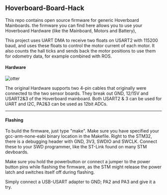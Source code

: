 ## Hoverboard-Board-Hack

This repo contains open source firmware for generic Hoverboard Mainboards.
the firmware you can find here allows you to use your Hoverboard Hardware (like the Mainboard, Motors and Battery),

This project uses UART DMA to receive two floats on USART2 with 115200 baud, and uses these floats to control the motor current of each motor. It also counts the hall ticks and sends back the motor positions to use them for odometry data, for example combined with ROS.

#### Hardware
![otter](https://raw.githubusercontent.com/NiklasFauth/Hoverboard-Board-Hack/master/schema.jpg)

The original Hardware supports two 4-pin cables that originally were connected to the two sensor boards. They break out GND, 12/15V and USART2&3 of the Hoverboard mainboard.
Both USART2 & 3 can be used for UART and I2C, PA2&3 can be used as 12bit ADCs.

---

#### Flashing
To build the firmware, just type "make". Make sure you have specified your gcc-arm-none-eabi binary location in the Makefile. Right to the STM32, there is a debugging header with GND, 3V3, SWDIO and SWCLK. Connect these to your SWD programmer, like the ST-Link found on many STM devboards.

Make sure you hold the powerbutton or connect a jumper to the power button pins while flashing the firmware, as the STM might release the power latch and switches itself off during flashing.

Simply connect a USB-USART adapter to GND; PA2 and PA3 and give it a try.
